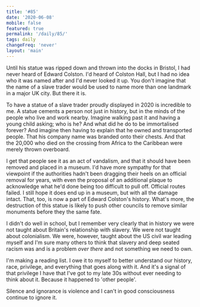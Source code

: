 ```yaml
---
title: '#85'
date: '2020-06-08'
mobile: false
featured: true
permalink: '/daily/85/'
tags: daily
changeFreq: 'never'
layout: 'main'
---
```


Until his statue was ripped down and thrown into the docks in Bristol, I had never heard of Edward Colston. I'd heard of Colston Hall, but I had no idea who it was named after and I'd never looked it up. You don't imagine that the name of a slave trader would be used to name more than one landmark in a major UK city. But there it is.

To have a statue of a slave trader proudly displayed in 2020 is incredible to me. A statue cements a person not just in history, but in the minds of the people who live and work nearby. Imagine walking past it and having a young child asking; who is he? And what did he do to be immortalised forever? And imagine then having to explain that he owned and transported people. That his company name was branded onto their chests. And that the 20,000 who died on the crossing from Africa to the Caribbean were merely thrown overboard.

I get that people see it as an act of vandalism, and that it should have been removed and placed in a museum. I'd have more sympathy for that viewpoint if the authorities hadn't been dragging their heels on an official removal for years, with even the proposal of an additional plaque to acknowledge what he'd done being too difficult to pull off. Official routes failed. I still hope it does end up in a museum, but with all the damage intact. That, too, is now a part of Edward Colston's history. What's more, the destruction of this statue is likely to push other councils to remove similar monuments before they the same fate.

I didn't do well in school, but I remember very clearly that in history we were not taught about Britain's relationship with slavery. We were not taught about colonialism. We were, however, taught about the US civil war leading myself and I'm sure many others to think that slavery and deep seated racism was and is a problem _over there_ and not something we need to own.

I'm making a reading list. I owe it to myself to better understand our history, race, privilege, and everything that goes along with it. And it's a signal of that privilege I have that I've got to my late 30s without ever needing to think about it. Because it happened to 'other people'.

Silence and ignorance is violence and I can't in good consciousness continue to ignore it.
